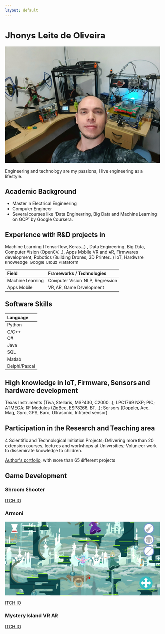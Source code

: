 ```yaml
---
layout: default
---
```


# Jhonys Leite de Oliveira

![Engineering is my love, I breathe and live innovation](/assets/images/outras/jhonys_perfil.jpeg)

<!-- <img src="/assets/images/outras/jhonys_perfil.jpeg" alt="drawing" width="200"/>

<img src="/assets/images/logo/logo.jpg" alt="drawing" width="200"/> -->

Engineering and technology are my passions, I live engineering as a lifestyle.

## Academic Background

* Master in Electrical Engineering
* Computer Engineer
* Several courses like “Data Engineering, Big Data and Machine Learning on GCP” by Google Coursera.

## Experience with R&D projects in

Machine Learning (Tensorflow, Keras...) , Data Engineering, Big Data, Computer Vision (OpenCV...),
Apps Mobile VR and AR,
Firmwares development, Robotics (Building Drones, 3D Printer...) IoT, Hardware knowledge,
Google Cloud Plataform

| Field | Frameworks / Technologies |
|:---------|:-------------|
| Machine Learning | Computer Vision, NLP, Regression |
| Apps Mobile | VR, AR, Game Development |

## Software Skills

| Language |
|:-------------|
| Python|
| C/C++|
| C# |
| Java |
| SQL |
| Matlab |
| Delphi/Pascal |

## High knowledge in IoT, Firmware, Sensors and hardware development

Texas Instruments (Tiva, Stellaris, MSP430, C2000…); LPC1769 NXP; PIC; ATMEGA; RF Modules (ZigBee, ESP8266, BT...); Sensors (Doppler, Acc, Mag, Gyro, GPS, Baro, Ultrasonic, Infrared sensor)

## Participation in the Research and Teaching area

4 Scientific and Technological Initiation Projects; Delivering more than 20 extension courses, lectures and workshops at Universities; Volunteer work to disseminate knowledge to children.

[Author's portfolio](www.youtube.com/user/JhonysOliveira), with more than 65 different projects

## Game Development

### Shroom Shooter

[ITCH.IO](https://jhonysoliveira.itch.io/shroom-shooter)

### Armoni

![Armoni](/assets/images/game_development/armoni.jpg)

[ITCH.IO](https://jhonysoliveira.itch.io/armoni)

### Mystery Island VR AR

[ITCH.IO](https://jhonysoliveira.itch.io/mystery-island)
